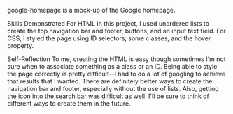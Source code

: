 google-homepage is a mock-up of the Google homepage.

Skills Demonstrated
For HTML in this project, I used unordered lists to create the top navigation bar and footer, buttons, and an input text field. For CSS, I styled the page using ID selectors, some classes, and the hover property.

Self-Reflection
To me, creating the HTML is easy though sometimes I'm not sure when to associate something as a class or an ID. Being able to style the page correctly is pretty difficult--I had to do a lot of googling to achieve that results that I wanted. There are definitely better ways to create the navigation bar and footer, especially without the use of lists. Also, getting the icon into the search bar was difficult as well. I'll be sure to think of different ways to create them in the future.
